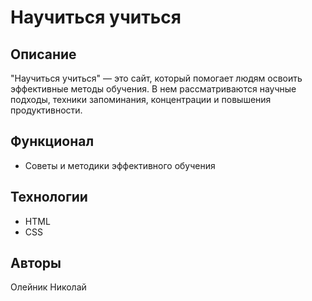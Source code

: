 # Научиться учиться

## Описание
"Научиться учиться" — это сайт, который помогает людям освоить эффективные методы обучения. 
В нем рассматриваются научные подходы, техники запоминания, концентрации и повышения продуктивности.

## Функционал
- Советы и методики эффективного обучения

## Технологии
- HTML
- CSS

## Авторы
Олейник Николай
